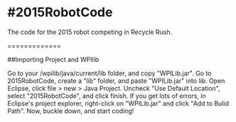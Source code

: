 #2015RobotCode
=============

The code for the 2015 robot competing in Recycle Rush.

=============

##Importing Project and WPIlib

Go to your /wpilib/java/current/lib folder, and copy "WPILib.jar".
Go to 2015RobotCode, create a "lib" folder, and paste "WPILib.jar" into lib.
Open Eclipse, click file > new > Java Project.
Uncheck "Use Default Location", select "2015RobotCode", and click finish.
If you get lots of errors, in Eclipse's project explorer, right-click on "WPILib.jar" and click "Add to Bulid Path".
Now, buckle down, and start coding!
